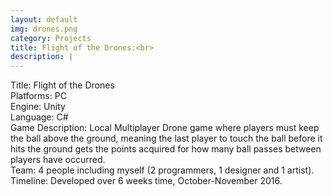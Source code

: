 ```yaml
---
layout: default
img: drones.png
category: Projects
title: Flight of the Drones:<br>
description: |
---
```

Title: Flight of the Drones
<br>Platforms: PC
<br>Engine: Unity
<br>Language: C#
<br>Game Description: Local Multiplayer Drone game where players must keep the ball above the ground, meaning the last player to touch the ball before it hits the ground gets the points acquired for how many ball passes between players have occurred. 
<br>Team: 4 people including myself (2 programmers, 1 designer and 1 artist).
<br>Timeline: Developed over 6 weeks time, October-November 2016.